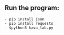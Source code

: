
## Run the program:
    - pip install json 
    - pip install requests 
    - $python3 kava_lab.py 

